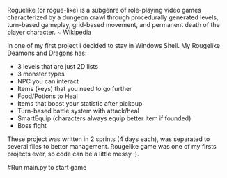 Roguelike (or rogue-like) is a subgenre of role-playing video games characterized by a dungeon crawl through procedurally generated levels, turn-based gameplay, grid-based movement, and permanent death of the player character. ~ Wikipedia

In one of my first project i decided to stay in Windows Shell.
My Rougelike Deamons and Dragons has:
- 3 levels that are just 2D lists
- 3 monster types
- NPC you can interact
- Items (keys) that you need to go further
- Food/Potions to Heal
- Items that boost your statistic after pickoup
- Turn-based battle system with attack/heal
- SmartEquip (characters always equip better item if founded)
- Boss fight

These project was written in 2 sprints (4 days each), was separated to several files to better management. Rougelike game was one of my firsts projects ever, so code can be a little messy :).

#Run main.py to start game
